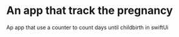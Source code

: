 # An app that track the pregnancy

Ap app that use a counter to count days until childbirth in swiftUi
